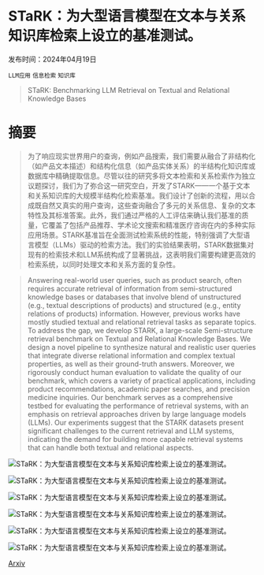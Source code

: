 # STaRK：为大型语言模型在文本与关系知识库检索上设立的基准测试。

发布时间：2024年04月19日

`LLM应用` `信息检索` `知识库`

> STaRK: Benchmarking LLM Retrieval on Textual and Relational Knowledge Bases

# 摘要

> 为了响应现实世界用户的查询，例如产品搜索，我们需要从融合了非结构化（如产品文本描述）和结构化信息（如产品实体关系）的半结构化知识库或数据库中精确提取信息。尽管以往的研究多将文本检索和关系检索作为独立议题探讨，我们为了弥合这一研究空白，开发了STARK——一个基于文本和关系知识库的大规模半结构化检索基准。我们设计了创新的流程，用以合成既自然又真实的用户查询，这些查询融合了多元的关系信息、复杂的文本特性及其标准答案。此外，我们通过严格的人工评估来确认我们基准的质量，它覆盖了包括产品推荐、学术论文搜索和精准医疗咨询在内的多种实际应用场景。STARK基准旨在全面测试检索系统的性能，特别强调了大型语言模型（LLMs）驱动的检索方法。我们的实验结果表明，STARK数据集对现有的检索技术和LLM系统构成了显著挑战，这表明我们需要构建更高效的检索系统，以同时处理文本和关系方面的复杂性。

> Answering real-world user queries, such as product search, often requires accurate retrieval of information from semi-structured knowledge bases or databases that involve blend of unstructured (e.g., textual descriptions of products) and structured (e.g., entity relations of products) information. However, previous works have mostly studied textual and relational retrieval tasks as separate topics. To address the gap, we develop STARK, a large-scale Semi-structure retrieval benchmark on Textual and Relational Knowledge Bases. We design a novel pipeline to synthesize natural and realistic user queries that integrate diverse relational information and complex textual properties, as well as their ground-truth answers. Moreover, we rigorously conduct human evaluation to validate the quality of our benchmark, which covers a variety of practical applications, including product recommendations, academic paper searches, and precision medicine inquiries. Our benchmark serves as a comprehensive testbed for evaluating the performance of retrieval systems, with an emphasis on retrieval approaches driven by large language models (LLMs). Our experiments suggest that the STARK datasets present significant challenges to the current retrieval and LLM systems, indicating the demand for building more capable retrieval systems that can handle both textual and relational aspects.

![STaRK：为大型语言模型在文本与关系知识库检索上设立的基准测试。](../../../paper_images/2404.13207/x1.png)

![STaRK：为大型语言模型在文本与关系知识库检索上设立的基准测试。](../../../paper_images/2404.13207/x2.png)

![STaRK：为大型语言模型在文本与关系知识库检索上设立的基准测试。](../../../paper_images/2404.13207/x3.png)

![STaRK：为大型语言模型在文本与关系知识库检索上设立的基准测试。](../../../paper_images/2404.13207/x4.png)

![STaRK：为大型语言模型在文本与关系知识库检索上设立的基准测试。](../../../paper_images/2404.13207/x5.png)

![STaRK：为大型语言模型在文本与关系知识库检索上设立的基准测试。](../../../paper_images/2404.13207/x6.png)

[Arxiv](https://arxiv.org/abs/2404.13207)